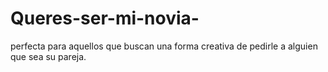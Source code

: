# Queres-ser-mi-novia-
 perfecta para aquellos que buscan una forma creativa de pedirle a alguien que sea su pareja.
